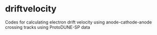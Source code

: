 # driftvelocity
Codes for calculating electron drift velocity using anode-cathode-anode crossing tracks using ProtoDUNE-SP data
